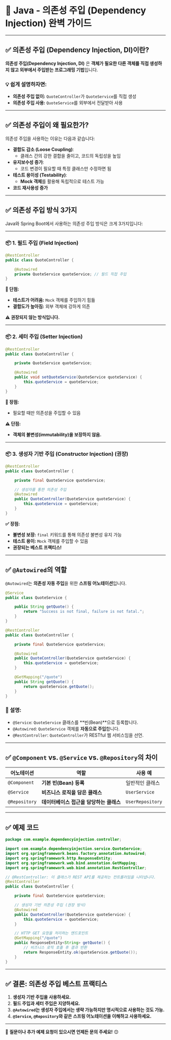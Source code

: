 
# 🎯 Java - 의존성 주입 (Dependency Injection) 완벽 가이드

---

## ✅ 의존성 주입 (Dependency Injection, DI)이란?
**의존성 주입(Dependency Injection, DI)** 은 **객체가 필요한 다른 객체를 직접 생성하지 않고 외부에서 주입받는 프로그래밍 기법**입니다.

### 💡 **쉽게 설명하자면:**
- **의존성 주입 없이:** `QuoteController`가 `QuoteService`를 직접 생성
- **의존성 주입 사용:** `QuoteService`를 외부에서 전달받아 사용

---

## ✅ 의존성 주입이 왜 필요한가?
의존성 주입을 사용하는 이유는 다음과 같습니다:

- **결합도 감소 (Loose Coupling)**:
    - 클래스 간의 강한 결합을 줄이고, 코드의 독립성을 높임
- **유지보수성 증가**:
    - 코드 변경이 필요할 때 특정 클래스만 수정하면 됨
- **테스트 용이성 (Testability)**:
    - **Mock 객체**를 활용해 독립적으로 테스트 가능
- **코드 재사용성 증가**

---

## ✅ 의존성 주입 방식 3가지
Java와 Spring Boot에서 사용하는 의존성 주입 방식은 크게 3가지입니다:

---

### 📦 1. **필드 주입 (Field Injection)**
```java
@RestController
public class QuoteController {

    @Autowired
    private QuoteService quoteService; // 필드 직접 주입
}
```
**🔴 단점:**
- **테스트가 어려움:** `Mock` 객체를 주입하기 힘듦
- **결합도가 높아짐:** 외부 객체에 강하게 의존

**⚠️ 권장되지 않는 방식입니다.**

---

### 📦 2. **세터 주입 (Setter Injection)**
```java
@RestController
public class QuoteController {

    private QuoteService quoteService;

    @Autowired
    public void setQuoteService(QuoteService quoteService) {
        this.quoteService = quoteService;
    }
}
```
**🔵 장점:**
- 필요할 때만 의존성을 주입할 수 있음

**⚠️ 단점:**
- **객체의 불변성(immutability)을 보장하지 않음.**

---

### 📦 3. **생성자 기반 주입 (Constructor Injection) (권장)**
```java
@RestController
public class QuoteController {

    private final QuoteService quoteService;

    // 생성자를 통한 의존성 주입
    @Autowired
    public QuoteController(QuoteService quoteService) {
        this.quoteService = quoteService;
    }
}
```

**✅ 장점:**
- **불변성 보장:** `final` 키워드를 통해 의존성 불변성 유지 가능
- **테스트 용이:** `Mock` 객체를 주입할 수 있음
- **권장되는 베스트 프랙티스!**

---

## ✅ `@Autowired`의 역할
`@Autowired`는 **의존성 자동 주입**을 위한 **스프링 어노테이션**입니다.

```java
@Service
public class QuoteService {

    public String getQuote() {
        return "Success is not final, failure is not fatal.";
    }
}
```

```java
@RestController
public class QuoteController {

    private final QuoteService quoteService;

    @Autowired
    public QuoteController(QuoteService quoteService) {
        this.quoteService = quoteService;
    }

    @GetMapping("/quote")
    public String getQuote() {
        return quoteService.getQuote();
    }
}
```

### **📌 설명:**
- `@Service`: `QuoteService` 클래스를 **빈(Bean)**으로 등록합니다.
- `@Autowired`: `QuoteService` 객체를 **자동으로 주입**합니다.
- `@RestController`: `QuoteController`가 RESTful 웹 서비스임을 선언.

---

## ✅ `@Component` vs. `@Service` vs. `@Repository`의 차이
| 어노테이션         | 역할                                      | 사용 예 |
|--------------------|------------------------------------------|---------|
| `@Component`       | **기본 빈(Bean) 등록**                   | 일반적인 클래스 |
| `@Service`         | **비즈니스 로직을 담은 클래스**         | `UserService` |
| `@Repository`      | **데이터베이스 접근을 담당하는 클래스** | `UserRepository` |

---

## ✅ 예제 코드
```java
package com.example.dependencyinjection.controller;

import com.example.dependencyinjection.service.QuoteService;
import org.springframework.beans.factory.annotation.Autowired;
import org.springframework.http.ResponseEntity;
import org.springframework.web.bind.annotation.GetMapping;
import org.springframework.web.bind.annotation.RestController;

// @RestController: 이 클래스가 REST API를 제공하는 컨트롤러임을 나타냅니다.
@RestController
public class QuoteController {

    private final QuoteService quoteService;

    // 생성자 기반 의존성 주입 (권장 방식)
    @Autowired
    public QuoteController(QuoteService quoteService) {
        this.quoteService = quoteService;
    }

    // HTTP GET 요청을 처리하는 엔드포인트
    @GetMapping("/quote")
    public ResponseEntity<String> getQuote() {
        // 비즈니스 로직 호출 후 결과 반환
        return ResponseEntity.ok(quoteService.getQuote());
    }
}
```

---

## ✅ 결론: **의존성 주입 베스트 프랙티스**
1. **생성자 기반 주입을 사용하세요.**
2. **필드 주입과 세터 주입은 지양하세요.**
3. **`@Autowired`는 생성자 주입에서는 생략 가능하지만 명시적으로 사용하는 것도 가능.**
4. **`@Service`, `@Repository`와 같은 스프링 어노테이션을 이해하고 사용하세요.**

---

📩 **질문이나 추가 예제 요청이 있으시면 언제든 문의 주세요!** 😊
